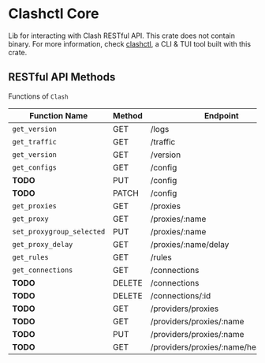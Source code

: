 # Clashctl Core

Lib for interacting with Clash RESTful API. This crate does not contain binary. For more information, check [clashctl](https://github.com/George-Miao/clashctl), a CLI & TUI tool built with this crate.

## RESTful API Methods

Functions of `Clash`

| Function Name             | Method | Endpoint                             |
| ------------------------- | ------ | ------------------------------------ |
| `get_version`             | GET    | /logs                                |
| `get_traffic`             | GET    | /traffic                             |
| `get_version`             | GET    | /version                             |
| `get_configs`             | GET    | /config                              |
| **TODO**                      | PUT    | /config                              |
| **TODO**                      | PATCH  | /config                              |
| `get_proxies`             | GET    | /proxies                             |
| `get_proxy`               | GET    | /proxies/:name                       |
| `set_proxygroup_selected` | PUT    | /proxies/:name                       |
| `get_proxy_delay`         | GET    | /proxies/:name/delay                 |
| `get_rules`               | GET    | /rules                               |
| `get_connections`         | GET    | /connections                         |
| **TODO**                      | DELETE | /connections                         |
| **TODO**                      | DELETE | /connections/:id                     |
| **TODO**                      | GET    | /providers/proxies                   |
| **TODO**                      | GET    | /providers/proxies/:name             |
| **TODO**                      | PUT    | /providers/proxies/:name             |
| **TODO**                      | GET    | /providers/proxies/:name/healthcheck |